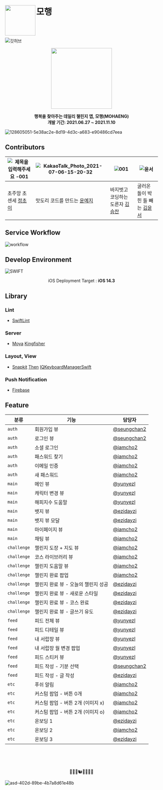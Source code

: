 # 모행<img src="https://user-images.githubusercontent.com/28949235/140954005-a89104e3-fae3-4eb5-ad36-b80dcec98eb5.png" align=left width=100>



<br>
<br>

![깃허브](https://user-images.githubusercontent.com/28949235/140954031-3b5af5ea-235b-4ebc-8e0e-3477d14ac5e0.png)

</p><div align=center>
  
  <a href="https://apps.apple.com/kr/app/%EB%AA%A8%ED%96%89-%ED%96%89%EB%B3%B5%EC%9D%84-%EC%B0%BE%EC%95%84%EC%A3%BC%EB%8A%94-%EB%8D%B0%EC%9D%BC%EB%A6%AC-%EC%B1%8C%EB%A6%B0%EC%A7%80-%EC%95%B1/id1591164394"><img src="https://user-images.githubusercontent.com/28949235/146959188-28042fcf-2bd5-4ab2-a0d5-9d47d1b9a7ca.png" width=200></a>

<b> 행복을 찾아주는 데일리 챌린지 앱, 모행(MOHAENG)</b><br>
<b>개발 기간: 2021.06.27 ~ 2021.11.10</b>

</div>

![128605051-5e38ac2e-8d19-4d3c-a683-e90486cd7eea](https://user-images.githubusercontent.com/28949235/140956409-827ec41f-b29e-43de-b28a-403a0fec9a7e.png)


## Contributors

| ![제목을 입력해주세요 -001](https://user-images.githubusercontent.com/28949235/124549726-8b4e5b80-de6a-11eb-9bb4-2276af6012c1.png) | ![KakaoTalk_Photo_2021-07-06-15-20-32](https://user-images.githubusercontent.com/28949235/124551860-b71f1080-de6d-11eb-8c6b-7c416886fa20.png) | ![001](https://user-images.githubusercontent.com/28949235/124551273-da958b80-de6c-11eb-913d-c8436a0c1220.png) | ![윤서](https://user-images.githubusercontent.com/28949235/140469545-c5b8f553-9d13-4d56-80ad-5cb356e51bf4.png) |
| ------------------------------------------------------------ | ------------------------------------------------------------ | ------------------------------------------------------------ | ------------------------------------------------------------ |
| 초주앙 초센세 [정초이](https://github.com/iamcho2)           | 맛도리 코드를 만드는 [윤예지](https://github.com/yunyezl)    | 바지벗고 코딩하는 도른자 [김승찬](https://github.com/seungchan2) | 굴러온 돌이 박힌 돌 빼는 [김윤서](https://github.com/ezidayzi) |

## Service Workflow

![workflow](https://user-images.githubusercontent.com/28949235/146957319-00b1fa3c-0a70-4936-8885-c9a6a100d199.png)


## Develop Environment

![SWIFT](https://img.shields.io/static/v1?style=for-the-badge&logo=swift&message=SWIFT5&label=&color=FA7343&labelColor=000000)

<center>iOS Deployment Target : <b>iOS 14.3</b></center>

## Library

### Lint

* [SwiftLint](https://github.com/realm/SwiftLint)

### Server

* [Moya](https://github.com/Moya/Moya) [Kingfisher](https://github.com/onevcat/Kingfisher)

### Layout, View

* [Snapkit](https://github.com/SnapKit/SnapKit) [Then](https://github.com/devxoul/Then) [IQKeyboardManagerSwift]()

### Push Notification
* [Firebase](https://github.com/firebase/)


## Feature

| 분류 | 기능 | 담당자 |
| --- | --- | --- |
| `auth` | 회원가입 뷰 | [@seungchan2](https://github.com/seungchan2) |
| `auth` | 로그인 뷰 |[@seungchan2](https://github.com/seungchan2) |
| `auth` | 소셜 로그인 | [@iamcho2](https://github.com/iamcho2) |
| `auth` | 패스워드 찾기 |  [@iamcho2](https://github.com/iamcho2)  |
| `auth` | 이메일 인증 |  [@iamcho2](https://github.com/iamcho2)   |
| `auth` | 새 패스워드 |  [@iamcho2](https://github.com/iamcho2)   |
| `main` | 메인 뷰 |  [@yunyezl](https://github.com/yunyezl) | 
| `main` | 캐릭터 변경 뷰 | [@yunyezl](https://github.com/yunyezl) |
| `main` | 해피지수 도움말 | [@yunyezl](https://github.com/yunyezl)|
| `main` | 뱃지 뷰 | [@ezidayzi](https://github.com/ezidayzi) |
| `main` | 뱃지 뷰 모달 | [@ezidayzi](https://github.com/ezidayzi) |
| `main` | 마이페이지 뷰 | [@iamcho2](https://github.com/iamcho2)  |
| `main` | 채팅 뷰  | [@iamcho2](https://github.com/iamcho2)  |
| `challenge` | 챌린지 도장 + 지도 뷰 | [@iamcho2](https://github.com/iamcho2)  |
| `challenge` | 코스 라이브러리 뷰 | [@iamcho2](https://github.com/iamcho2)  |
| `challenge` | 챌린지 도움말 뷰 | [@iamcho2](https://github.com/iamcho2)  |
| `challenge` | 챌린지 완료 팝업 | [@iamcho2](https://github.com/iamcho2)  |
| `challenge` | 챌린지 완료 뷰 - 오늘의 챌린지 성공 | [@ezidayzi](https://github.com/ezidayzi)  |
| `challenge` | 챌린지 완료 뷰 - 새로운 스타일 | [@ezidayzi](https://github.com/ezidayzi)  |
| `challenge` | 챌린지 완료 뷰 - 코스 완료 | [@ezidayzi](https://github.com/ezidayzi)  |
| `challenge` | 챌린지 완료 뷰 - 글쓰기 유도  | [@ezidayzi](https://github.com/ezidayzi)  |
| `feed` | 피드 전체 뷰 | [@yunyezl](https://github.com/yunyezl) |
| `feed` | 피드 디테일 뷰 | [@yunyezl](https://github.com/yunyezl) |
| `feed` | 내 서랍장 뷰 | [@yunyezl](https://github.com/yunyezl) |
| `feed` | 내 서랍장 월 변경 팝업 | [@yunyezl](https://github.com/yunyezl) |
| `feed` | 피드 스티커 뷰 | [@yunyezl](https://github.com/yunyezl) |
| `feed` | 피드 작성 - 기분 선택 | [@seungchan2](https://github.com/seungchan2) |
| `feed` | 피드 작성 - 글 작성 | [@ezidayzi](https://github.com/ezidayzi) |
| `etc` | 푸쉬 알림 | [@iamcho2](https://github.com/iamcho2)  |
| `etc` | 커스텀 팝업 - 버튼 0개 | [@iamcho2](https://github.com/iamcho2)  |
| `etc` | 커스텀 팝업 - 버튼 2개 (이미지 x) | [@iamcho2](https://github.com/iamcho2)  |
| `etc` | 커스텀 팝업 - 버튼 2개 (이미지 o) | [@iamcho2](https://github.com/iamcho2)  |
| `etc` | 온보딩 1 | [@ezidayzi](https://github.com/ezidayzi)|
| `etc` | 온보딩 2 | [@iamcho2](https://github.com/iamcho2)  |
| `etc` | 온보딩 3 | [@ezidayzi](https://github.com/ezidayzi) |

<br><br><br>
</p><div align=center>

🦝🐻🦔🐿🐥🐰🐘💛

</div>

![asd-402d-89be-4b7a8d61e48b](https://user-images.githubusercontent.com/28949235/140958826-b2d010b0-4735-4309-a01e-7d0875bd1bcd.png)

